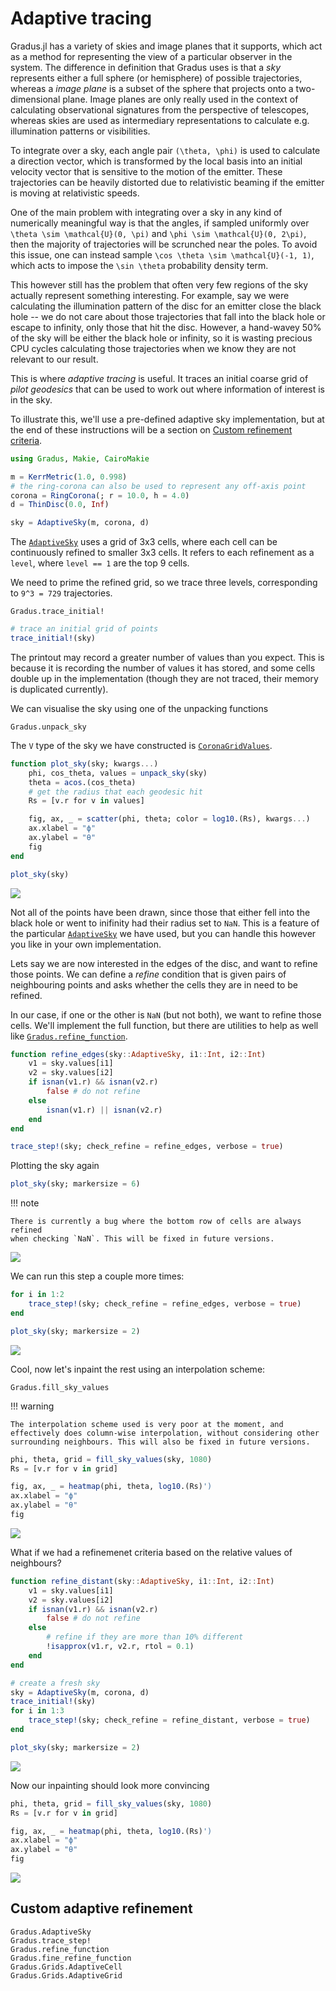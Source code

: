 # Adaptive tracing

Gradus.jl has a variety of skies and image planes that it supports, which act as a method for representing the view of a particular observer in the system. The difference in definition that Gradus uses is that a _sky_ represents either a full sphere (or hemisphere) of possible trajectories, whereas a _image plane_ is a subset of the sphere that projects onto a two-dimensional plane. Image planes are only really used in the context of calculating observational signatures from the perspective of telescopes, whereas skies are used as intermediary representations to calculate e.g. illumination patterns or visibilities.

To integrate over a sky, each angle pair ``(\theta, \phi)`` is used to calculate a direction vector, which is transformed by the local basis into an initial velocity vector that is sensitive to the motion of the emitter. These trajectories can be heavily distorted due to relativistic beaming if the emitter is moving at relativistic speeds.

One of the main problem with integrating over a sky in any kind of numerically meaningful way is that the angles, if sampled uniformly over ``\theta \sim \mathcal{U}(0, \pi)`` and ``\phi \sim \mathcal{U}(0, 2\pi)``, then the majority of trajectories will be scrunched near the poles. To avoid this issue, one can instead sample ``\cos \theta \sim \mathcal{U}(-1, 1)``, which acts to impose the ``\sin \theta`` probability density term.

This however still has the problem that often very few regions of the sky actually represent something interesting. For example, say we were calculating the illumination pattern of the disc for an emitter close the black hole -- we do not care about those trajectories that fall into the black hole or escape to infinity, only those that hit the disc. However, a hand-wavey 50% of the sky will be either the black hole or infinity, so it is wasting precious CPU cycles calculating those trajectories when we know they are not relevant to our result.

This is where _adaptive tracing_ is useful. It traces an initial coarse grid of _pilot geodesics_ that can be used to work out where information of interest is in the sky.

To illustrate this, we'll use a pre-defined adaptive sky implementation, but at the end of these instructions will be a section on [Custom refinement criteria](@ref).

```julia
using Gradus, Makie, CairoMakie

m = KerrMetric(1.0, 0.998)
# the ring-corona can also be used to represent any off-axis point
corona = RingCorona(; r = 10.0, h = 4.0)
d = ThinDisc(0.0, Inf)

sky = AdaptiveSky(m, corona, d)
```

The [`AdaptiveSky`](@ref) uses a grid of 3x3 cells, where each cell can be
continuously refined to smaller 3x3 cells. It refers to each refinement as a `level`, where `level == 1` are the top 9 cells.

We need to prime the refined grid, so we trace three levels, corresponding to ``9^3 = 729`` trajectories.

```@docs
Gradus.trace_initial!
```

```julia
# trace an initial grid of points
trace_initial!(sky)
```

The printout may record a greater number of values than you expect. This is
because it is recording the number of values it has stored, and some cells
double up in the implementation (though they are not traced, their memory is
duplicated currently).

We can visualise the sky using one of the unpacking functions

```@docs
Gradus.unpack_sky
```

The `V` type of the sky we have constructed is [`CoronaGridValues`](@ref).

```julia
function plot_sky(sky; kwargs...)
    phi, cos_theta, values = unpack_sky(sky)
    theta = acos.(cos_theta)
    # get the radius that each geodesic hit
    Rs = [v.r for v in values]

    fig, ax, _ = scatter(phi, theta; color = log10.(Rs), kwargs...)
    ax.xlabel = "ϕ"
    ax.ylabel = "θ"
    fig
end

plot_sky(sky)
```
![](./figs/adaptive.initial.png)

Not all of the points have been drawn, since those that either fell into the black hole or went to inifinity had their radius set to `NaN`. This is a feature of the particular [`AdaptiveSky`](@ref) we have used, but you can handle this however you like in your own implementation.

Lets say we are now interested in the edges of the disc, and want to refine those points. We can define a _refine_ condition that is given pairs of neighbouring points and asks whether the cells they are in need to be refined.

In our case, if one or the other is `NaN` (but not both), we want to refine those cells. We'll implement the full function, but there are utilities to help as well like [`Gradus.refine_function`](@ref).
```julia
function refine_edges(sky::AdaptiveSky, i1::Int, i2::Int)
    v1 = sky.values[i1]
    v2 = sky.values[i2]
    if isnan(v1.r) && isnan(v2.r)
        false # do not refine
    else
        isnan(v1.r) || isnan(v2.r)
    end
end

trace_step!(sky; check_refine = refine_edges, verbose = true)
```

Plotting the sky again

```julia
plot_sky(sky; markersize = 6)
```

!!! note

    There is currently a bug where the bottom row of cells are always refined
    when checking `NaN`. This will be fixed in future versions.

![](./figs/adaptive.step-1.png)

We can run this step a couple more times:

```julia
for i in 1:2
    trace_step!(sky; check_refine = refine_edges, verbose = true)
end

plot_sky(sky; markersize = 2)
```

![](./figs/adaptive.step-3.png)

Cool, now let's inpaint the rest using an interpolation scheme:

```@docs
Gradus.fill_sky_values
```

!!! warning

    The interpolation scheme used is very poor at the moment, and effectively does column-wise interpolation, without considering other surrounding neighbours. This will also be fixed in future versions.

```julia
phi, theta, grid = fill_sky_values(sky, 1080)
Rs = [v.r for v in grid]

fig, ax, _ = heatmap(phi, theta, log10.(Rs)')
ax.xlabel = "ϕ"
ax.ylabel = "θ"
fig
```

![](./figs/adaptive.approx-inpaint.png)

What if we had a refinemenet criteria based on the relative values of neighbours?

```julia
function refine_distant(sky::AdaptiveSky, i1::Int, i2::Int)
    v1 = sky.values[i1]
    v2 = sky.values[i2]
    if isnan(v1.r) && isnan(v2.r)
        false # do not refine
    else
        # refine if they are more than 10% different
        !isapprox(v1.r, v2.r, rtol = 0.1)
    end
end

# create a fresh sky
sky = AdaptiveSky(m, corona, d)
trace_initial!(sky)
for i in 1:3
    trace_step!(sky; check_refine = refine_distant, verbose = true)
end

plot_sky(sky; markersize = 2)
```

![](./figs/adaptive.refine-distance.png)

Now our inpainting should look more convincing

```julia
phi, theta, grid = fill_sky_values(sky, 1080)
Rs = [v.r for v in grid]

fig, ax, _ = heatmap(phi, theta, log10.(Rs)')
ax.xlabel = "ϕ"
ax.ylabel = "θ"
fig
```

![](./figs/adaptive.better-inpaint.png)

## Custom adaptive refinement

```@docs
Gradus.AdaptiveSky
Gradus.trace_step!
Gradus.refine_function
Gradus.fine_refine_function
Gradus.Grids.AdaptiveCell
Gradus.Grids.AdaptiveGrid
```